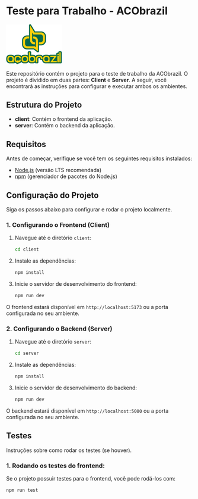 # Teste para Trabalho - ACObrazil

<img src="logoaco.png" alt="Logo ACO Brasil" width="150"/>

Este repositório contém o projeto para o teste de trabalho da ACObrazil. O projeto é dividido em duas partes: **Client** e **Server**. A seguir, você encontrará as instruções para configurar e executar ambos os ambientes.

## Estrutura do Projeto

- **client**: Contém o frontend da aplicação.
- **server**: Contém o backend da aplicação.

## Requisitos

Antes de começar, verifique se você tem os seguintes requisitos instalados:

- [Node.js](https://nodejs.org) (versão LTS recomendada)
- [npm](https://www.npmjs.com/) (gerenciador de pacotes do Node.js)

## Configuração do Projeto

Siga os passos abaixo para configurar e rodar o projeto localmente.

### 1. Configurando o Frontend (Client)

1. Navegue até o diretório `client`:

    ```bash
    cd client
    ```

2. Instale as dependências:

    ```bash
    npm install
    ```

3. Inicie o servidor de desenvolvimento do frontend:

    ```bash
    npm run dev
    ```

O frontend estará disponível em `http://localhost:5173` ou a porta configurada no seu ambiente.

### 2. Configurando o Backend (Server)

1. Navegue até o diretório `server`:

    ```bash
    cd server
    ```

2. Instale as dependências:

    ```bash
    npm install
    ```

3. Inicie o servidor de desenvolvimento do backend:

    ```bash
    npm run dev
    ```

O backend estará disponível em `http://localhost:5000` ou a porta configurada no seu ambiente.

## Testes

Instruções sobre como rodar os testes (se houver).

### 1. Rodando os testes do frontend:

Se o projeto possuir testes para o frontend, você pode rodá-los com:

```bash
npm run test
